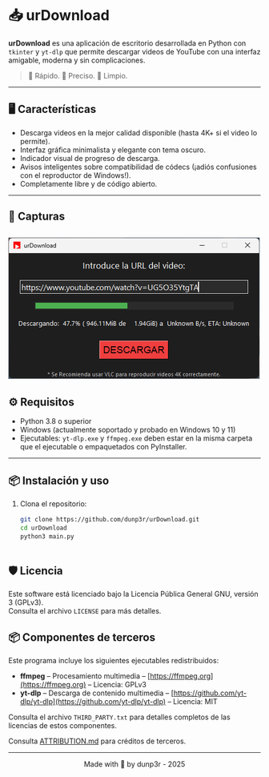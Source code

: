 # 📥 urDownload

**urDownload** es una aplicación de escritorio desarrollada en Python con `tkinter` y `yt-dlp` que permite descargar videos de YouTube con una interfaz amigable, moderna y sin complicaciones.

> 🚀 Rápido. 🎯 Preciso. 🧼 Limpio.

---

## 🖥️ Características

- Descarga videos en la mejor calidad disponible (hasta 4K+ si el video lo permite).
- Interfaz gráfica minimalista y elegante con tema oscuro.
- Indicador visual de progreso de descarga.
- Avisos inteligentes sobre compatibilidad de códecs (¡adiós confusiones con el reproductor de Windows!).
- Completamente libre y de código abierto.

---

## 📸 Capturas

![Vista previa de urDownload](assets/capture.png)
---

## ⚙️ Requisitos

- Python 3.8 o superior
- Windows (actualmente soportado y probado en Windows 10 y 11)
- Ejecutables: `yt-dlp.exe` y `ffmpeg.exe` deben estar en la misma carpeta que el ejecutable o empaquetados con PyInstaller.

---

## 📦 Instalación y uso

1. Clona el repositorio:

   ```bash
   git clone https://github.com/dunp3r/urDownload.git
   cd urDownload
   python3 main.py



## 🛡️ Licencia

Este software está licenciado bajo la Licencia Pública General GNU, versión 3 (GPLv3).  
Consulta el archivo `LICENSE` para más detalles.

## 📦 Componentes de terceros

Este programa incluye los siguientes ejecutables redistribuidos:

- **ffmpeg** – Procesamiento multimedia – [https://ffmpeg.org](https://ffmpeg.org) – Licencia: GPLv3
- **yt-dlp** – Descarga de contenido multimedia – [https://github.com/yt-dlp/yt-dlp](https://github.com/yt-dlp/yt-dlp) – Licencia: MIT

Consulta el archivo `THIRD_PARTY.txt` para detalles completos de las licencias de estos componentes.

Consulta [ATTRIBUTION.md](ATTRIBUTION.md) para créditos de terceros.

---
<p align="center">Made with 💚 by dunp3r - 2025</p>


